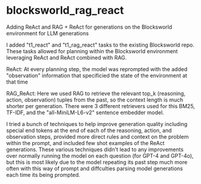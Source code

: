 # blocksworld_rag_react
Adding ReAct and RAG + ReAct for generations on the Blocksworld environment for LLM generations

I added "t1_react" and "t1_rag_react" tasks to the existing Blocksworld repo. These tasks allowed for planning within the Blocksworld environment leveraging ReAct and ReAct combined with RAG.

ReAct: At every planning step, the model was reprompted with the added "observation" information that specificied the state of the environment at that time

RAG_ReAct: Here we used RAG to retrieve the relevant top_k (reasoning, action, observation) tuples from the past, so the context length is much shorter per generation. There were 3 different retrievers used for this BM25, TF-IDF, and the "all-MiniLM-L6-v2" sentence embedder model.

I tried a bunch of techniques to help improve generation quality including special end tokens at the end of each of the reasoning, action, and observation steps, provided more direct rules and context on the problem within the prompt, and included few shot examples of the ReAct generations. These various techniques didn't lead to any improvements over normally running the model on each question (for GPT-4 and GPT-4o), but this is most likely due to the model repeating its past step much more often with this way of prompt and diffculties parsing model generations each time its being prompted.
